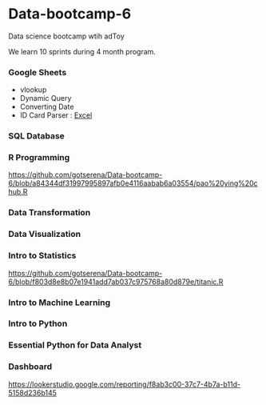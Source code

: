 # Data-bootcamp-6
Data science bootcamp wtih adToy

We learn 10 sprints during 4 month program.


### Google Sheets
- vlookup
- Dynamic Query
- Converting Date
- ID Card Parser : [Excel](https://docs.google.com/spreadsheets/d/1MidSOCG8lRA22SYUUPJP7r0RGwCXiS7xeFdGsrbtPa4/edit#gid=170494398)
### SQL Database
### R Programming
https://github.com/gotserena/Data-bootcamp-6/blob/a84344df31997995897afb0e4116aabab6a03554/pao%20ying%20chub.R
### Data Transformation
### Data Visualization
### Intro to Statistics 
https://github.com/gotserena/Data-bootcamp-6/blob/f803d8e8b07e1941add7ab037c975768a80d879e/titanic.R

### Intro to Machine Learning
### Intro to Python
### Essential Python for Data Analyst
### Dashboard

https://lookerstudio.google.com/reporting/f8ab3c00-37c7-4b7a-b11d-5158d236b145
